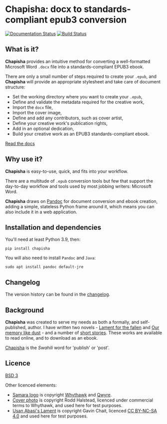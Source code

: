 # Chapisha: docx to standards-compliant epub3 conversion

[![Documentation Status](https://readthedocs.org/projects/chapisha/badge/?version=latest)](https://chapisha.readthedocs.io/en/latest/?badge=latest)
[![Build Status](https://travis-ci.com/whythawk/chapisha.svg?branch=main)](https://travis-ci.com/whythawk/chapisha)

## What is it?

**Chapisha** provides an intuitive method for converting a well-formatted Microsoft Word `.docx` file into a 
standards-compliant EPUB3 ebook.

There are only a small number of steps required to create your `.epub`, and **Chapisha** will provide an appropriate
stylesheet and take care of document structure:

- Set the working directory where you want to create your `.epub`,
- Define and validate the metadata required for the creative work,
- Import the `docx` file,
- Import the cover image,
- Define and add any contributors, such as cover artist,
- Define your creative work's publication rights,
- Add in an optional dedication,
- Build your creative work as an EPUB3 standards-compliant ebook.

[Read the docs](https://chapisha.readthedocs.io/en/latest/)

## Why use it?

**Chapisha** is easy-to-use, quick, and fits into your workflow.

There are a multitude of `.epub` conversion tools but few that support the day-to-day workflow and tools used by most
jobbing writers: Microsoft Word.

**Chapisha** draws on [Pandoc](https://pandoc.org/epub.html) for document conversion and ebook creation, adding a 
simple, stateless Python frame around it, which means you can also include it in a web application.

## Installation and dependencies

You'll need at least Python 3.9, then:

    pip install chapisha

You will also need to install `Pandoc` and `Java`:

    sudo apt install pandoc default-jre

## Changelog

The version history can be found in the [changelog](https://github.com/whythawk/chapisha/blob/master/CHANGELOG).

## Background

**Chapisha** was created to serve my needs as both a formally, and self-published, author. I have written two 
novels - [Lament for the fallen](https://gavinchait.com/lament-for-the-fallen/) and 
[Our memory like dust](https://gavinchait.com/our-memory-like-dust/) - and a number of 
[short stories](https://gavinchait.com/). These works are available to read online, and to download
as an ebook.

[Chapisha](https://glosbe.com/sw/en/-chapisha) is the *Swahili* word for 'publish' or 'post'.

## Licence
[BSD 3](LICENSE)

Other licenced elements:

- [Samara logo](chapisha/helpers/images/logo.png) is copyright [Whythawk](https://whythawk.com) and [Qwyre](https://gavinchait.com).
- [Cover photo](tests/data/cover.jpg) is copyright Rodd Halstead, licenced under commercial terms to Whythawk, and used here for test purposes.
- [Usan Abasi's Lament](https://gavinchait.com/usan-abasis-lament/) is copyright Gavin Chait, licenced [CC BY-NC-SA 4.0](https://creativecommons.org/licenses/by-nc-sa/4.0/) and used here for test purposes.
